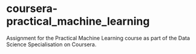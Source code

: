 # coursera-practical_machine_learning
Assignment for the Practical Machine Learning course as part of the Data Science Specialisation on Coursera.
